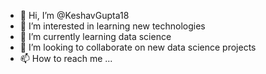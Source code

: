 - 👋 Hi, I’m @KeshavGupta18
- 👀 I’m interested in learning new technologies
- 🌱 I’m currently learning data science
- 💞️ I’m looking to collaborate on new data science projects
- 📫 How to reach me ...

<!---
KeshavGupta18/KeshavGupta18 is a ✨ special ✨ repository because its `README.md` (this file) appears on your GitHub profile.
You can click the Preview link to take a look at your changes.
--->
